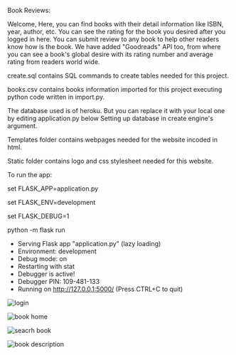 Book Reviews:

Welcome, Here, you can find books with their detail information like ISBN, year, author, etc. You can see the rating for the book you desired after you logged in here. You can submit review to any book to help other readers know how is the book. We have added "Goodreads" API too, from where you can see a book's global desire with its rating number and average rating from readers world wide. 

create.sql contains SQL commands to create tables needed for this project.

books.csv contains books information imported for this project executing python code written in import.py.

The database used is of heroku. But you can replace it with your local one by editing application.py below Setting up database in create engine's argument.

Templates folder contains webpages needed for the website incoded in html.

Static folder contains logo and css stylesheet needed for this website.

To run the app:

set FLASK_APP=application.py

set FLASK_ENV=development

set FLASK_DEBUG=1

python -m flask run
 * Serving Flask app "application.py" (lazy loading)
 * Environment: development
 * Debug mode: on
 * Restarting with stat
 * Debugger is active!
 * Debugger PIN: 109-481-133
 * Running on http://127.0.0.1:5000/ (Press CTRL+C to quit)

 
![login](https://user-images.githubusercontent.com/39084358/95819722-a386b500-0cf4-11eb-8c52-c82d824fd478.png)


![book home](https://user-images.githubusercontent.com/39084358/95820234-be0d5e00-0cf5-11eb-955c-cf49d7aa218b.png)


![seacrh book](https://user-images.githubusercontent.com/39084358/95820280-d1202e00-0cf5-11eb-87c1-8545f3038171.png)


![book description](https://user-images.githubusercontent.com/39084358/95820312-e006e080-0cf5-11eb-8dab-2d58a4f1f2c3.png)


